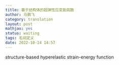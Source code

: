 ```yaml
---
title: 基于结构体的超弹性应变能函数
author: 马鹏飞
category: translation
layout: post
mathjax: yes
status: waiting
tags: 名词定义
date: 2022-10-14 14:57
---
```


structure-based hyperelastic strain-energy function